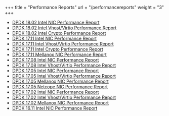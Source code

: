 +++
title = "Performance Reports"
url = "/performancereports"
weight = "3"
+++

- [DPDK 18.02 Intel NIC Performance Report](/PerfReports/DPDK_18_02_Intel_NIC_performance_report.pdf)
- [DPDK 18.02 Intel Vhost/Virtio Performance Report](/dpdk-hugo/PerfReports/DPDK_18_02_Intel_virtio_performance_report.pdf)
- [DPDK 18.02 Intel Crypto Performance Report](/PerfReports/DPDK_18_02_Intel_crypto_performance_report.pdf)
- [DPDK 17.11 Intel NIC Performance Report](/PerfReports/DPDK_17_11_Intel_NIC_performance_report.pdf)
- [DPDK 17.11 Intel Vhost/Virtio Performance Report](/PerfReports/DPDK_17_11_Intel_virtio_performance_report.pdf)
- [DPDK 17.11 Intel Crypto Performance Report](/PerfReports/DPDK_17_11_Intel_crypto_performance_report.pdf)
- [DPDK 17.11 Mellanox NIC Performance Report](/PerfReports/DPDK_17_11_Mellanox_NIC_performance_report.pdf)
- [DPDK 17.08 Intel NIC Performance Report](/PerfReports/DPDK_17_05_Intel_NIC_performance_report.pdf)
- [DPDK 17.08 Intel Vhost/Virtio Performance Report](/PerfReports/DPDK_17_08_Intel_virtio_performance_report.pdf)
- [DPDK 17.05 Intel NIC Performance Report](/PerfReports/DPDK_17_05_Intel_NIC_performance_report.pdf)
- [DPDK 17.05 Intel Vhost/Virtio Performance Report](/PerfReports/DPDK_17_05_Intel_virtio_performance_report.pdf)
- [DPDK 17.05 Mellanox NIC Performance Report](/PerfReports/DPDK_17_05_Mellanox_NIC_performance_report.pdf)
- [DPDK 17.05 Netcope NIC Performance Report](/PerfReports/DPDK_17_05_Netcope_NIC_performance_report.pdf)
- [DPDK 17.02 Intel NIC Performance Report](/PerfReports/DPDK_17_02_Intel_NIC_performance_report.pdf)
- [DPDK 17.02 Intel Vhost/Virtio Performance Report](/PerfReports/DPDK_17_02_Intel_virtio_performance_report.pdf)
- [DPDK 17.02 Mellanox NIC Performance Report](/PerfReports/DPDK_17_02_Mellanox_NIC_performance_report.pdf)
- [DPDK 16.11 Intel NIC Performance Report](/PerfReports/DPDK_16_11_Intel_NIC_performance_report.pdf)
